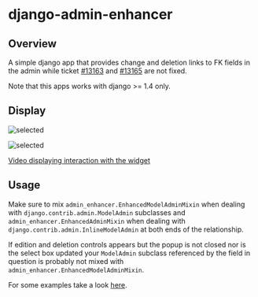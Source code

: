 # django-admin-enhancer

## Overview

A simple django app that provides change and deletion links to FK fields in the admin while ticket [#13163](https://code.djangoproject.com/ticket/13163) and [#13165](https://code.djangoproject.com/ticket/13165) are not fixed.

Note that this apps works with django >= 1.4 only.

## Display

![selected](https://dl.dropbox.com/u/2759157/selected.png)

![selected](https://dl.dropbox.com/u/2759157/empty.png)

[Video displaying interaction with the widget](https://www.youtube.com/watch?v=H4xqku-BPBU)

## Usage

Make sure to mix `admin_enhancer.EnhancedModelAdminMixin` when dealing with `django.contrib.admin.ModelAdmin` subclasses and `admin_enhancer.EnhancedAdminMixin` when dealing with `django.contrib.admin.InlineModelAdmin` at both ends of the relationship.

If edition and deletion controls appears but the popup is not closed nor is the select box updated your `ModelAdmin` subclass referenced by the field in question is probably not mixed with `admin_enhancer.EnhancedModelAdminMixin`.

For some examples take a look [here](https://github.com/charettes/django-admin-enhancer/blob/master/tests/test_app/admin.py).
